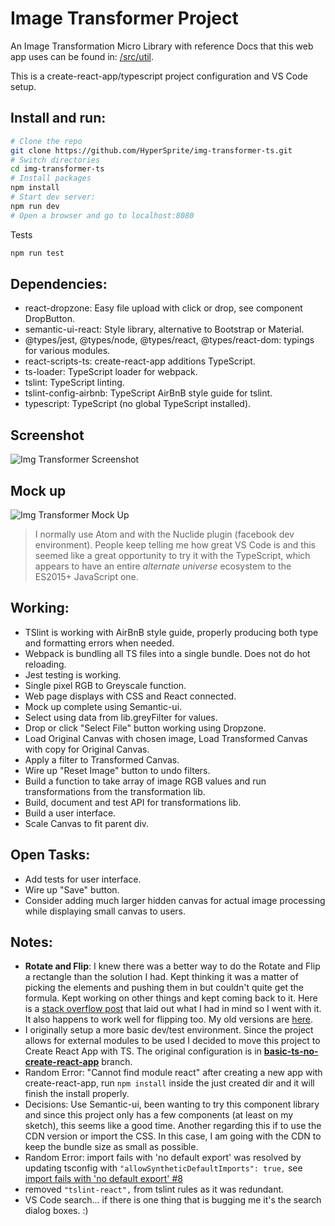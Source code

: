 # Image Transformer Project

An Image Transformation Micro Library with reference Docs that this web app uses can be found in: [/src/util](https://github.com/HyperSprite/img-transformer-ts/tree/master/src/util).

This is a create-react-app/typescript project configuration and VS Code setup.

## Install and run:

```bash
# Clone the repo
git clone https://github.com/HyperSprite/img-transformer-ts.git
# Switch directories
cd img-transformer-ts
# Install packages
npm install
# Start dev server:
npm run dev
# Open a browser and go to localhost:8080
```
Tests
```js
npm run test
```

## Dependencies:

* react-dropzone: Easy file upload with click or drop, see component DropButton.
* semantic-ui-react: Style library, alternative to Bootstrap or Material.
* @types/jest, @types/node, @types/react, @types/react-dom: typings for various modules.
* react-scripts-ts: create-react-app additions TypeScript.
* ts-loader: TypeScript loader for webpack.
* tslint: TypeScript linting.
* tslint-config-airbnb: TypeScript AirBnB style guide for tslint.
* typescript: TypeScript (no global TypeScript installed).

## Screenshot
![Img Transformer Screenshot](https://raw.githubusercontent.com/HyperSprite/img-transformer-ts/master/public/assets/img-transformer-in-action.png)

## Mock up
![Img Transformer Mock Up](https://raw.githubusercontent.com/HyperSprite/img-transformer-ts/master/public/assets/img-transformer-mockup.png)

> I normally use Atom and with the Nuclide plugin (facebook dev environment). People keep telling me how great VS Code is and this seemed like a great opportunity to try it with the TypeScript, which appears to have an entire *alternate universe* ecosystem to the ES2015+ JavaScript one.

## Working:

* TSlint is working with AirBnB style guide, properly producing both type and formatting errors when needed.
* Webpack is bundling all TS files into a single bundle. Does not do hot reloading.
* Jest testing is working.
* Single pixel RGB to Greyscale function.
* Web page displays with CSS and React connected.
* Mock up complete using Semantic-ui.
* Select using data from lib.greyFilter for values.
* Drop or click "Select File" button working using Dropzone.
* Load Original Canvas with chosen image, Load Transformed Canvas with copy for Original Canvas.
* Apply a filter to Transformed Canvas.
* Wire up "Reset Image" button to undo filters.
* Build a function to take array of image RGB values and run transformations from the transformation lib.
* Build, document and test API for transformations lib.
* Build a user interface.
* Scale Canvas to fit parent div.

## Open Tasks:

* Add tests for user interface.
* Wire up "Save" button.
* Consider adding much larger hidden canvas for actual image processing while displaying small canvas to users.  

## Notes:

* **Rotate and Flip**: I knew there was a better way to do the Rotate and Flip a rectangle than the solution I had. Kept thinking it was a matter of picking the elements and pushing them in but couldn't quite get the formula. Kept working on other things and kept coming back to it. Here is a [stack overflow post](https://stackoverflow.com/questions/34440289/how-can-i-rotate-a-4x8-grid-represented-as-a-single-array-in-javascript) that laid out what I had in mind so I went with it. It also happens to work well for flipping too. My old versions are [here](https://github.com/HyperSprite/img-transformer-ts/blob/87e5f6e66d6ebaa3f9e03edbad293d6bfc5838c7/src/util/lib-transition.ts#L11).
* I originally setup a more basic dev/test environment. Since the project allows for external modules to be used I decided to move this project to Create React App with TS. The original configuration is in [**basic-ts-no-create-react-app**](https://github.com/HyperSprite/img-transformer-ts/tree/basic-ts-no-create-react-app) branch.
* Random Error: "Cannot find module react" after creating a new app with create-react-app, run ```npm install``` inside the just created dir and it will finish the install properly.
* Decisions: Use Semantic-ui, been wanting to try this component library and since this project only has a few components (at least on my sketch), this seems like a good time. Another regarding this if to use the CDN version or import the CSS. In this case, I am going with the CDN to keep the bundle size as small as possible.
* Random Error: import fails with 'no default export' was resolved by updating tsconfig with ```"allowSyntheticDefaultImports": true,``` see [import fails with 'no default export' #8](https://github.com/Microsoft/TypeScript-React-Starter/issues/8)
* removed ```"tslint-react",``` from tslint rules as it was redundant.
* VS Code search... if there is one thing that is bugging me it's the search dialog boxes. :)

